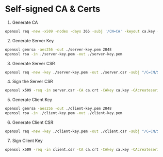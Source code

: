 # Self-signed CA & Certs
01. Generate CA

```Bash
openssl req -new -x509 -nodes -days 365 -subj '/CN=CA' -keyout ca.key -out ca.crt
```

02. Generate Server Key

```Bash
openssl genrsa -aes256 -out ./server-key.pem 2048
openssl rsa -in ./server-key.pem -out ./server-key.pem
```

03. Generate Server CSR

```Bash
openssl req -new -key ./server-key.pem -out ./server.csr -subj "/C=CN/ST=Shanghai/L=Shanghai/O=/OU=/CN=Server"
```

04. Sign the Server CSR

```Bash
openssl x509 -req -in server.csr -CA ca.crt -CAkey ca.key -CAcreateserial -days 365 -out server.crt
```

05. Generate Client Key

```Bash
openssl genrsa -aes256 -out ./client-key.pem 2048
openssl rsa -in ./client-key.pem -out ./client-key.pem
```

06. Generate Client CSR

```Bash
openssl req -new -key ./client-key.pem -out ./client.csr -subj "/C=CN/ST=Shanghai/L=Shanghai/O=/OU=/CN=Client"
```

07. Sign Client Key

```Bash
openssl x509 -req -in client.csr -CA ca.crt -CAkey ca.key -CAcreateserial -days 365 -out client.crt
```

